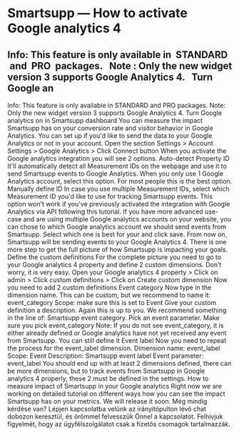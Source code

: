 # Smartsupp — How to activate Google analytics 4
## Info: This feature is only available in  STANDARD  and  PRO  packages.   Note : Only the new widget version 3 supports Google Analytics 4.   Turn Google an
Info: This feature is only available in STANDARD and PRO packages.
Note: Only the new widget version 3 supports Google Analytics 4.
Turn Google analytics on in Smartsupp dashboard
You can measure the impact Smartsupp has on your conversion rate and visitor behavior in Google Analytics. You can set up if you'd like to send the data to your Google Analytics or not in your account.
Open the section Settings > Account Settings > Google Analytics > Click Connect button
When you activate the Google analytics integration you will see 2 options.
Auto-detect Property ID
It'll automatically detect all Measurement IDs on the webpage and use it to send Smartsupp events to Google Analytics.
When you only use 1 Google Analytics account, select this option. For most people this is the best option.
Manually define ID
In case you use multiple Measurement IDs, select which Measurement ID you'd like to use for tracking Smartsupp events. This option won't work if you've previously activated the integration with Google Analytics via API following this tutorial.
If you have more advanced use-case and are using multiple Google analytics accounts on your website, you can chose to which Google analytics account we should send events from Smartsupp.
Select which one is best for your and click save. From now on, Smartsupp will be sending events to your Google Analytics 4. There is one more step to get the full picture of how Smartsupp is impacting your goals.
Define the custom definitions
For the complete picture you need to go to your Google analytics 4 property and define 2 custom dimensions. Don’t worry, it is very easy.
Open your Google analytics 4 property > Click on admin > Click custom definitions > Click on Create custom dimension
Now you need to add 2 custom definitions
Event category
Now type in the dimension name. This can be custom, but we recommend to name it: event_category 
Scope: make sure this is set to Event 
Give your custom definition a description. Again this is up to you. We recommend something in the line of: Smartsupp event category.
Pick an event parameter. Make sure you pick event_category
Note: If you do not see event_category, it is either already defined or Google analytics have not yet received any event from Smartsupp. You can still define it
Event label
Now you need to repeat the process for the event_label dimension.
Dimension name: event_label 
Scope: Event 
Description: Smartsupp event label
Event parameter: event_label
You should end up with at least 2 dimensions defined, there can be more dimensions, but to track events from Smartsupp in Google analytics 4 properly, these 2 must be defined in the settings.
How to measure impact of Smartsupp in your Google analytics
Right now we are working on detailed tutorial on different ways how you can see the impact Smartsupp has on your metrics. We will release it soon.
Még mindig kérdése van? Lépjen kapcsolatba velünk az irányítópulton lévő chat dobozon keresztül, és örömmel felvesszük Önnel a kapcsolatot. Felhívjuk figyelmét, hogy az ügyfélszolgálatot csak a fizetős csomagok tartalmazzák.

